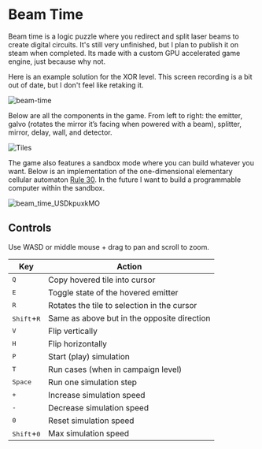 # Beam Time

Beam time is a logic puzzle where you redirect and split laser beams to create digital circuits.
It's still very unfinished, but I plan to publish it on steam when completed.
Its made with a custom GPU accelerated game engine, just because why not.

Here is an example solution for the XOR level.
This screen recording is a bit out of date, but I don't feel like retaking it.

![beam-time](https://files.connorcode.com/Video/beam_time_gto8PLdFqu.gif)

Below are all the components in the game. From left to right: the emitter, galvo (rotates the mirror it’s facing when powered with a beam), splitter, mirror, delay, wall, and detector.

![Tiles](https://github.com/user-attachments/assets/be140531-560b-491c-be93-ba8bf985dddd)

The game also features a sandbox mode where you can build whatever you want.
Below is an implementation of the one-dimensional elementary cellular automaton [Rule 30](https://en.wikipedia.org/wiki/Rule_30).
In the future I want to build a programmable computer within the sandbox.

![beam_time_USDkpuxkMO](https://github.com/user-attachments/assets/cdd9012a-4f53-487b-9c96-7de6b85262ec)

## Controls

Use WASD or middle mouse + drag to pan and scroll to zoom.

| Key                           | Action                                      |
| ----------------------------- | ------------------------------------------- |
| <kbd>Q</kbd>                  | Copy hovered tile into cursor               |
| <kbd>E</kbd>                  | Toggle state of the hovered emitter         |
| <kbd>R</kbd>                  | Rotates the tile to selection in the cursor |
| <kbd>Shift</kbd>+<kbd>R</kbd> | Same as above but in the opposite direction |
| <kbd>V</kbd>                  | Flip vertically                             |
| <kbd>H</kbd>                  | Flip horizontally                           |
| <kbd>P</kbd>                  | Start (play) simulation                     |
| <kbd>T</kbd>                  | Run cases (when in campaign level)          |
| <kbd>Space</kbd>              | Run one simulation step                     |
| <kbd>+</kbd>                  | Increase simulation speed                   |
| <kbd>-</kbd>                  | Decrease simulation speed                   |
| <kbd>0</kbd>                  | Reset simulation speed                      |
| <kbd>Shift</kbd>+<kbd>0</kbd> | Max simulation speed                        |
